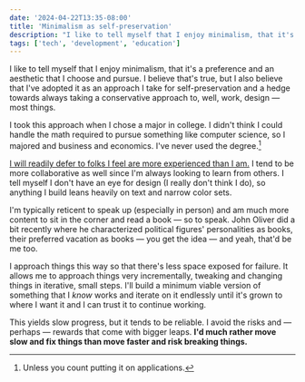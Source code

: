 ```yaml
---
date: '2024-04-22T13:35-08:00'
title: 'Minimalism as self-preservation'
description: "I like to tell myself that I enjoy minimalism, that it's a preference and an aesthetic that I choose and pursue. I believe that's true, but I also believe that I've adopted it as an approach I take for self-preservation and a hedge towards always taking a conservative approach to, well, work, design — most things."
tags: ['tech', 'development', 'education']
---
```

I like to tell myself that I enjoy minimalism, that it's a preference and an aesthetic that I choose and pursue. I believe that's true, but I also believe that I've adopted it as an approach I take for self-preservation and a hedge towards always taking a conservative approach to, well, work, design — most things.<!-- excerpt -->

I took this approach when I chose a major in college. I didn't think I could handle the math required to pursue something like computer science, so I majored and business and economics. I've never used the degree.[^1]

[I will readily defer to folks I feel are more experienced than I am.](https://coryd.dev/posts/2023/on-imposter-syndrome/) I tend to be more collaborative as well since I'm always looking to learn from others. I tell myself I don't have an eye for design (I really don't think I do), so anything I build leans heavily on text and narrow color sets.

I'm typically reticent to speak up (especially in person) and am much more content to sit in the corner and read a book — so to speak. John Oliver did a bit recently where he characterized political figures' personalities as books, their preferred vacation as books — you get the idea — and yeah, that'd be me too.

I approach things this way so that there's less space exposed for failure. It allows me to approach things very incrementally, tweaking and changing things in iterative, small steps. I'll build a minimum viable version of something that I *know* works and iterate on it endlessly until it's grown to where I want it and I can trust it to continue working.

This yields slow progress, but it tends to be reliable. I avoid the risks and — perhaps — rewards that come with bigger leaps. <strong class="highlight-text">I'd much rather move slow and fix things than move faster and risk breaking things.</strong>

[^1]: Unless you count putting it on applications.
